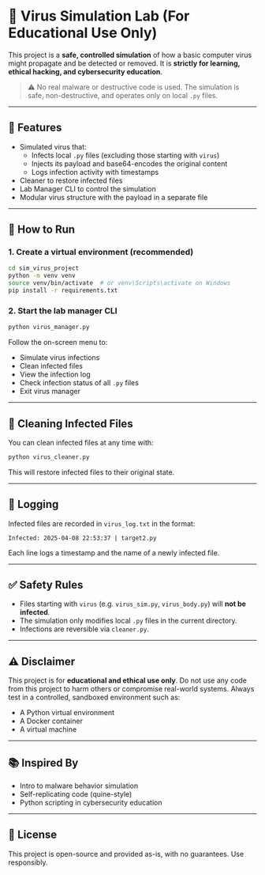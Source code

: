 # 🧬 Virus Simulation Lab (For Educational Use Only)

This project is a **safe, controlled simulation** of how a basic computer virus might propagate and be detected or removed. It is **strictly for learning, ethical hacking, and cybersecurity education**.

> ⚠️ No real malware or destructive code is used. The simulation is safe, non-destructive, and operates only on local `.py` files.

---

## 🔧 Features

- Simulated virus that:
  - Infects local `.py` files (excluding those starting with `virus`)
  - Injects its payload and base64-encodes the original content
  - Logs infection activity with timestamps
- Cleaner to restore infected files
- Lab Manager CLI to control the simulation
- Modular virus structure with the payload in a separate file

---

## 🚀 How to Run

### 1. Create a virtual environment (recommended)

```bash
cd sim_virus_project
python -m venv venv
source venv/bin/activate  # or venv\Scripts\activate on Windows
pip install -r requirements.txt
```

### 2. Start the lab manager CLI

```bash
python virus_manager.py
```

Follow the on-screen menu to:

- Simulate virus infections
- Clean infected files
- View the infection log
- Check infection status of all `.py` files
- Exit virus manager

---

## 🧹 Cleaning Infected Files

You can clean infected files at any time with:

```bash
python virus_cleaner.py
```

This will restore infected files to their original state.

---

## 📝 Logging

Infected files are recorded in `virus_log.txt` in the format:

```
Infected: 2025-04-08 22:53:37 | target2.py
```

Each line logs a timestamp and the name of a newly infected file.

---

## ✅ Safety Rules

- Files starting with `virus` (e.g. `virus_sim.py`, `virus_body.py`) will **not be infected**.
- The simulation only modifies local `.py` files in the current directory.
- Infections are reversible via `cleaner.py`.

---

## ⚠️ Disclaimer

This project is for **educational and ethical use only**. Do not use any code from this project to harm others or compromise real-world systems. Always test in a controlled, sandboxed environment such as:

- A Python virtual environment
- A Docker container
- A virtual machine

---

## 📚 Inspired By

- Intro to malware behavior simulation
- Self-replicating code (quine-style)
- Python scripting in cybersecurity education

---

## 📌 License

This project is open-source and provided as-is, with no guarantees. Use responsibly.

